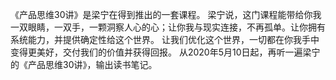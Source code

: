 《产品思维30讲》是梁宁在得到推出的一套课程。
梁宁说，这门课程能带给你我一双眼睛，一双手，一颗洞察人心的心；让你我与现实连接，不再孤单。让你拥有系统能力，并提供确定性给这个世界。
让我们优化这个世界，一切都在你我手中变得更美好，交付我们的价值并获得回报。
从2020年5月10日起，再听一遍梁宁的《产品思维30讲》，输出读书笔记。
